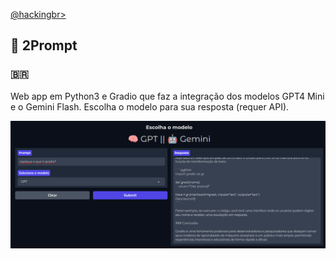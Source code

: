 <p align="left">
    <a href="https://github.com/carineconstantino/hackingbr">@hackingbr></a>
</p>

## 👾 2Prompt
### 🇧🇷
Web app em Python3 e Gradio que faz a integração dos modelos GPT4 Mini e o Gemini Flash. Escolha o modelo para sua resposta (requer API). 

<p align="left">
    <img src="gpt.png"><p></p>
</p>

#
